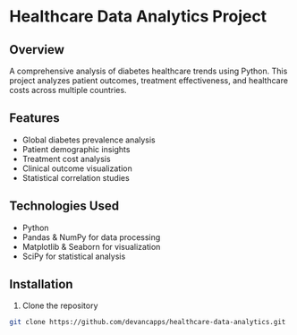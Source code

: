 # Healthcare Data Analytics Project

## Overview
A comprehensive analysis of diabetes healthcare trends using Python. This project analyzes patient outcomes, treatment effectiveness, and healthcare costs across multiple countries.

## Features
- Global diabetes prevalence analysis
- Patient demographic insights
- Treatment cost analysis
- Clinical outcome visualization
- Statistical correlation studies

## Technologies Used
- Python
- Pandas & NumPy for data processing
- Matplotlib & Seaborn for visualization
- SciPy for statistical analysis

## Installation
1. Clone the repository
```bash
git clone https://github.com/devancapps/healthcare-data-analytics.git